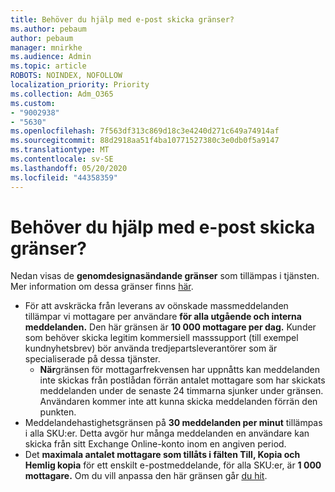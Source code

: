 ```yaml
---
title: Behöver du hjälp med e-post skicka gränser?
ms.author: pebaum
author: pebaum
manager: mnirkhe
ms.audience: Admin
ms.topic: article
ROBOTS: NOINDEX, NOFOLLOW
localization_priority: Priority
ms.collection: Adm_O365
ms.custom:
- "9002938"
- "5630"
ms.openlocfilehash: 7f563df313c869d18c3e4240d271c649a74914af
ms.sourcegitcommit: 88d2918aa51f4ba10771527380c3e0db0f5a9147
ms.translationtype: MT
ms.contentlocale: sv-SE
ms.lasthandoff: 05/20/2020
ms.locfileid: "44358359"
---
```

# <a name="need-help-with-email-sending-limits"></a>Behöver du hjälp med e-post skicka gränser?

Nedan visas de **genomdesignasändande gränser** som tillämpas i tjänsten. Mer information om dessa gränser finns [här](https://docs.microsoft.com/office365/servicedescriptions/exchange-online-service-description/exchange-online-limits#receiving-and-sending-limits).

- För att avskräcka från leverans av oönskade massmeddelanden tillämpar vi mottagare per användare **för alla utgående och interna meddelanden.** Den här gränsen är **10 000 mottagare per dag.**  Kunder som behöver skicka legitim kommersiell masssupport (till exempel kundnyhetsbrev) bör använda tredjepartsleverantörer som är specialiserade på dessa tjänster.
    - **När**gränsen för mottagarfrekvensen har uppnåtts kan meddelanden inte skickas från postlådan förrän antalet mottagare som har skickats meddelanden under de senaste 24 timmarna sjunker under gränsen. Användaren kommer inte att kunna skicka meddelanden förrän den punkten.
- Meddelandehastighetsgränsen på **30 meddelanden per minut** tillämpas i alla SKU:er. Detta avgör hur många meddelanden en användare kan skicka från sitt Exchange Online-konto inom en angiven period.
- Det **maximala antalet mottagare som tillåts i fälten Till, Kopia och Hemlig kopia** för ett enskilt e-postmeddelande, för alla SKU:er, är **1 000 mottagare.** Om du vill anpassa den här gränsen går [du hit](https://techcommunity.microsoft.com/t5/exchange-team-blog/customizable-recipient-limits-in-office-365/ba-p/1183228).
